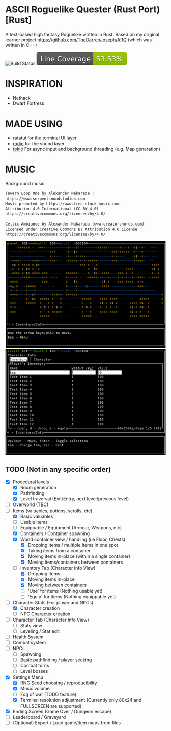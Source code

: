 ASCII Roguelike Quester (Rust Port) [Rust]
=============================================================

A text-based high fantasy Roguelike written in Rust.
Based on my original learner project https://github.com/TheDarrenJoseph/ARQ (which was written in C++)


![Build Status](https://github.com/TheDarrenJoseph/ARQ-Rust/actions/workflows/main-build.yml/badge.svg)
![Coverage Percentage (Lines Covered)](images/badge.svg)

INSPIRATION
=======
- Nethack
- Dwarf Fortress

MADE USING
=======
- [ratatui](https://github.com/ratatui/ratatui) for the terminal UI layer
- [rodio](https://github.com/RustAudio/rodio) for the sound layer
- [tokio](https://github.com/tokio-rs/tokio) For async input and background threading (e.g. Map generation)


MUSIC
======
Background music:
```
Tavern Loop One by Alexander Nakarada | https://www.serpentsoundstudios.com
Music promoted by https://www.free-stock-music.com
Attribution 4.0 International (CC BY 4.0)
https://creativecommons.org/licenses/by/4.0/

Celtic Ambiance by Alexander Nakarada (www.creatorchords.com)
Licensed under Creative Commons BY Attribution 4.0 License
https://creativecommons.org/licenses/by/4.0/
```

![Main map dev screenshot](images/map-view-80-25-example.png)
![Inventory view dev screenshot](images/inventory-view-80-25-example.png)

TODO (Not in any specific order)
----
- [X] Procedural levels
    - [X] Room generation
    - [X] Pathfinding
    - [X] Level traversal (Exit/Entry, next level/previous level)
- [ ] Overworld (TBC)
- [ ] Items (valuables, potions, scrolls, etc)
    - [X] Basic valuables
    - [ ] Usable items
    - [ ] Equippable / Equipment (Armour, Weapons, etc)
    - [X] Containers / Container spawning
    - [X] World container view / handling (i.e Floor, Chests)
        - [X] Dropping items / multiple items in one spot
        - [X] Taking items from a container
        - [X] Moving items in-place (within a single container)
        - [X] Moving items/containers between containers
    - [ ] Inventory Tab (Character Info View)
        - [X] Dropping items
        - [X] Moving items in-place
        - [X] Moving between containers
        - [ ] 'Use' for items (Nothing usable yet)
        - [ ] 'Equip' for items (Nothing equippable yet)
- [ ] Character Stats (For player and NPCs)
    - [X] Character creation
    - [ ] NPC Character creation
- [ ] Character Tab (Character Info View)
    - [ ] Stats view
    - [ ] Leveling / Stat edit
- [ ] Health System
- [ ] Combat system
- [ ] NPCs
    - [ ] Spawning
    - [ ] Basic pathfinding / player seeking
    - [ ] Combat turns
    - [ ] Level bosses
- [X] Settings Menu
  - [X] RNG Seed choosing / reproducibility
  - [X] Music volume
  - [ ] Fog of war (TODO feature) 
  - [X] Terminal resolution adjustment (Currently only 80x24 and FULLSCREEN are supported)
- [X] Ending Screen (Game Over / Dungeon escape)
- [ ] Leaderboard / Graveyard
- [ ] (Optional) Export / Load game/item maps from files

